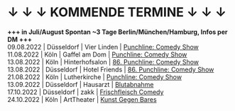 # ↓ ↓ ↓ KOMMENDE TERMINE ↓ ↓ ↓    
**+++ in Juli/August Spontan ~3 Tage Berlin/München/Hamburg, Infos per DM +++**                                        
09.08.2022 | Düsseldorf | Vier Linden | [Punchline: Comedy Show](https://www.facebook.com/events/521856709491977)           
11.08.2022 | Köln | Gaffel am Dom | [Punchline: Comedy Show](https://www.facebook.com/events/607039687420017)             
13.08.2022 | Köln | Hinterhofsalon | [86. Punchline: Comedy Show](https://www.facebook.com/events/1173373716780593)
13.08.2022 | Düsseldorf | Hotel Friends | [86. Punchline: Comedy Show](https://www.facebook.com/events/391698543022253)                    
21.08.2022 | Köln | Lutherkirche | [Punchline: Comedy Show](https://www.facebook.com/events/410567797622013)          
13.09.2022 | Düsseldorf | Hausarzt | [Blutabnahme](https://www.google.com/search?q=Blutabnahme)               
17.10.2022 | Düsseldorf | zakk | [Frischfleisch Comedy](https://www.zakk.de/event-detail?event=10811)                   
24.10.2022 | Köln | ArtTheater | [Kunst Gegen Bares](https://artheater.de/)   
